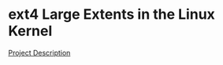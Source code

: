 # ext4 Large Extents in the Linux Kernel

[Project Description](https://kernelnewbies.org/KernelProjects/Ext4LargeExtents)

## 

